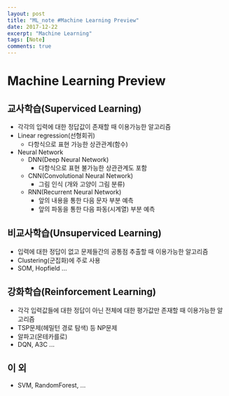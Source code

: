 ```yaml
---
layout: post
title: "ML_note #Machine Learning Preview"
date: 2017-12-22
excerpt: "Machine Learning"
tags: [Note]
comments: true
---
```

# Machine Learning Preview
## 교사학습(Superviced Learning)
- 각각의 입력에 대한 정답값이 존재할 때 이용가능한 알고리즘
- Linear regression(선형회귀)
    - 다항식으로 표현 가능한 상관관계(함수)
- Neural Network
  - DNN(Deep Neural Network)
    - 다항식으로 표현 불가능한 상관관계도 포함
  - CNN(Convolutional Neural Network)
    - 그림 인식 (개와 고양이 그림 분류)
  - RNN(Recurrent Neural Network)
    - 앞의 내용을 통한 다음 문자 부분 예측
    - 앞의 파동을 통한 다음 파동(시계열) 부분 예측

## 비교사학습(Unsuperviced Learning)
- 입력에 대한 정답이 없고 문제들간의 공통점 추출할 때 이용가능한 알고리즘
- Clustering(군집화)에 주로 사용
- SOM, Hopfield ...

## 강화학습(Reinforcement Learning)
- 각각 입력값들에 대한 정답이 아닌 전체에 대한 평가값만 존재할 때 이용가능한 알고리즘
- TSP문제(헤밀턴 경로 탐색) 등 NP문제
- 알파고(몬테카를로)
- DQN, A3C ...

## 이 외
- SVM, RandomForest, ...
